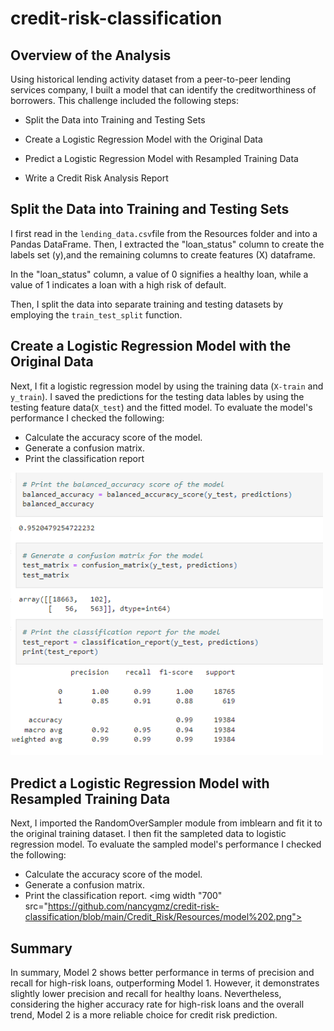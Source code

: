 # credit-risk-classification
## Overview of the Analysis
Using historical lending activity dataset from a peer-to-peer lending services company, I built a model that can identify the creditworthiness of borrowers. This challenge included the following steps:
  * Split the Data into Training and Testing Sets

  * Create a Logistic Regression Model with the Original Data

  * Predict a Logistic Regression Model with Resampled Training Data

  * Write a Credit Risk Analysis Report


## Split the Data into Training and Testing Sets
I first read in the `lending_data.csv`file from the Resources folder and into a Pandas DataFrame. Then, I extracted the "loan_status" column to create the labels set (y),and the remaining columns to create features (X) dataframe. 

In the "loan_status" column, a value of 0 signifies a healthy loan, while a value of 1 indicates a loan with a high risk of default.

Then, I split the data into separate training and testing datasets by employing the `train_test_split` function.

## Create a Logistic Regression Model with the Original Data
Next, I fit a logistic regression model by using the training data (`X-train` and `y_train`). I saved the predictions for the testing data lables by using the testing feature data(`X_test`) and the fitted model. To evaluate the model's performance I checked the following:
- Calculate the accuracy score of the model.
- Generate a confusion matrix.
- Print the classification report
<img width="500" src="https://github.com/nancygmz/credit-risk-classification/blob/main/Credit_Risk/Resources/model%201.png">

## Predict a Logistic Regression Model with Resampled Training Data
Next, I imported the RandomOverSampler module from imblearn and fit it to the original training dataset. I then fit the sampleted data to logistic regression model. To evaluate the sampled model's performance I checked the following:

- Calculate the accuracy score of the model.
- Generate a confusion matrix.
- Print the classification report.
<img width "700" src="https://github.com/nancygmz/credit-risk-classification/blob/main/Credit_Risk/Resources/model%202.png">

## Summary
In summary, Model 2 shows better performance in terms of precision and recall for high-risk loans, outperforming Model 1. However, it demonstrates slightly lower precision and recall for healthy loans. Nevertheless, considering the higher accuracy rate for high-risk loans and the overall trend, Model 2 is a more reliable choice for credit risk prediction.
